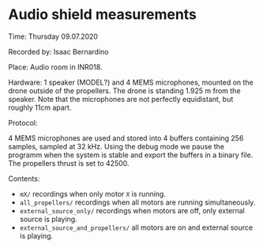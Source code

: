 # Audio shield measurements

Time: Thursday 09.07.2020

Recorded by: Isaac Bernardino

Place: Audio room in INR018. 

Hardware: 1 speaker (MODEL?) and 4 MEMS microphones, mounted on the drone outside of the propellers. 
The drone is standing 1.925 m from the speaker. Note that the microphones are not perfectly equidistant, but roughly 11cm apart. 

Protocol: 

4 MEMS microphones are used and stored into 4 buffers containing 256 samples, sampled at 32 kHz.
Using the debug mode we pause the programm when the system is stable and export the buffers in a binary file. The propellers thrust is set to 42500.

Contents: 

- `mX/` recordings when only motor `X` is running.
- `all_propellers/` recordings when all motors are running simultaneously.
- `external_source_only/` recordings when motors are off, only external source is playing. 
- `external_source_and_propellers/` all motors are on and external source is playing.



